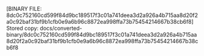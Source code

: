 [BINARY FILE: 8dc0c752160cd599f84d9bc189517f3c01a741deea3d2a926a4b715aa8d20f2a0c92baf31bf9b1cfb0e9a6b96c8872ea998ffa73b75454214667b38cb6f8]
Stored copy: docs/converted-binary/8dc0c752160cd599f84d9bc189517f3c01a741deea3d2a926a4b715aa8d20f2a0c92baf31bf9b1cfb0e9a6b96c8872ea998ffa73b75454214667b38cb6f8
